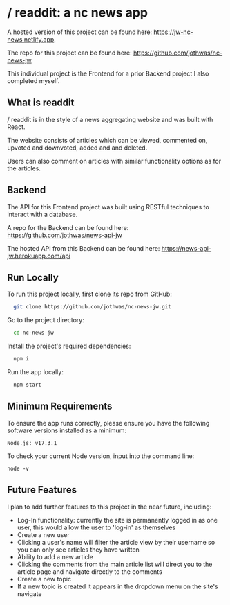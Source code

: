 # / readdit: a nc news app

A hosted version of this project can be found here: https://jw-nc-news.netlify.app.

The repo for this project can be found here: https://github.com/jothwas/nc-news-jw

This individual project is the Frontend for a prior Backend project I also completed myself.

## What is readdit

/ readdit is in the style of a news aggregating website and was built with React.

The website consists of articles which can be viewed, commented on, upvoted and downvoted, added and and deleted.

Users can also comment on articles with similar functionality options as for the articles.

## Backend

The API for this Frontend project was built using RESTful techniques to interact with a database.

A repo for the Backend can be found here: https://github.com/jothwas/news-api-jw

The hosted API from this Backend can be found here: https://news-api-jw.herokuapp.com/api

## Run Locally

To run this project locally, first clone its repo from GitHub:

```bash
  git clone https://github.com/jothwas/nc-news-jw.git
```

Go to the project directory:

```bash
  cd nc-news-jw
```

Install the project's required dependencies:

```bash
  npm i
```

Run the app locally:

```bash
  npm start
```

## Minimum Requirements

To ensure the app runs correctly, please ensure you have the following software versions installed as a minimum:

```
Node.js: v17.3.1
```

To check your current Node version, input into the command line:

```
node -v
```

## Future Features

I plan to add further features to this project in the near future, including:

- Log-In functionality: currently the site is permanently logged in as one user, this would allow the user to 'log-in' as themselves
- Create a new user
- Clicking a user's name will filter the article view by their username so you can only see articles they have written
- Ability to add a new article
- Clicking the comments from the main article list will direct you to the article page and navigate directly to the comments
- Create a new topic
- If a new topic is created it appears in the dropdown menu on the site's navigate
